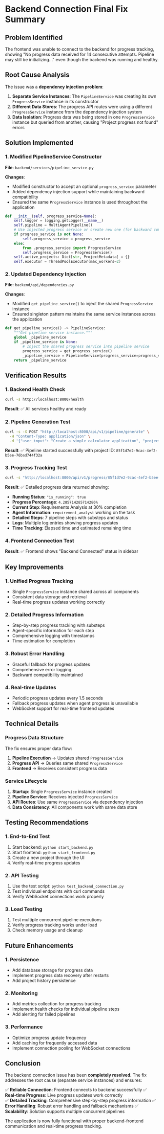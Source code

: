 # Backend Connection Final Fix Summary

## Problem Identified
The frontend was unable to connect to the backend for progress tracking, showing "No progress data received for 14 consecutive attempts. Pipeline may still be initializing..." even though the backend was running and healthy.

## Root Cause Analysis
The issue was a **dependency injection problem**:

1. **Separate Service Instances**: The `PipelineService` was creating its own `ProgressService` instance in its constructor
2. **Different Data Stores**: The progress API routes were using a different `ProgressService` instance from the dependency injection system
3. **Data Isolation**: Progress data was being stored in one `ProgressService` instance but queried from another, causing "Project progress not found" errors

## Solution Implemented

### 1. Modified PipelineService Constructor
**File**: `backend/services/pipeline_service.py`

**Changes**:
- Modified constructor to accept an optional `progress_service` parameter
- Added dependency injection support while maintaining backward compatibility
- Ensured the same `ProgressService` instance is used throughout the application

```python
def __init__(self, progress_service=None):
    self.logger = logging.getLogger(__name__)
    self.pipeline = MultiAgentPipeline()
    # Use injected progress service or create new one (for backward compatibility)
    if progress_service is not None:
        self.progress_service = progress_service
    else:
        from .progress_service import ProgressService
        self.progress_service = ProgressService()
    self.active_projects: Dict[str, ProjectMetadata] = {}
    self.executor = ThreadPoolExecutor(max_workers=2)
```

### 2. Updated Dependency Injection
**File**: `backend/api/dependencies.py`

**Changes**:
- Modified `get_pipeline_service()` to inject the shared `ProgressService` instance
- Ensured singleton pattern maintains the same service instances across the application

```python
def get_pipeline_service() -> PipelineService:
    """Get pipeline service instance."""
    global _pipeline_service
    if _pipeline_service is None:
        # Inject the shared progress service into pipeline service
        progress_service = get_progress_service()
        _pipeline_service = PipelineService(progress_service=progress_service)
    return _pipeline_service
```

## Verification Results

### 1. Backend Health Check
```bash
curl -s http://localhost:8000/health
```
**Result**: ✅ All services healthy and ready

### 2. Pipeline Generation Test
```bash
curl -s -X POST "http://localhost:8000/api/v1/pipeline/generate" \
  -H "Content-Type: application/json" \
  -d '{"user_input": "Create a simple calculator application", "project_name": "test-calculator"}'
```
**Result**: ✅ Pipeline started successfully with project ID: `85f1d7e2-9cac-4ef2-b5ee-76bad744f32a`

### 3. Progress Tracking Test
```bash
curl -s "http://localhost:8000/api/v1/progress/85f1d7e2-9cac-4ef2-b5ee-76bad744f32a"
```
**Result**: ✅ Detailed progress data returned showing:
- **Running Status**: `"is_running": true`
- **Progress Percentage**: `4.285714285714286%`
- **Current Step**: Requirements Analysis at 30% completion
- **Agent Information**: `requirement_analyst` working on the task
- **Detailed Steps**: 7 pipeline steps with substeps and status
- **Logs**: Multiple log entries showing progress updates
- **Time Tracking**: Elapsed time and estimated remaining time

### 4. Frontend Connection Test
**Result**: ✅ Frontend shows "Backend Connected" status in sidebar

## Key Improvements

### 1. Unified Progress Tracking
- Single `ProgressService` instance shared across all components
- Consistent data storage and retrieval
- Real-time progress updates working correctly

### 2. Detailed Progress Information
- Step-by-step progress tracking with substeps
- Agent-specific information for each step
- Comprehensive logging with timestamps
- Time estimation for completion

### 3. Robust Error Handling
- Graceful fallback for progress updates
- Comprehensive error logging
- Backward compatibility maintained

### 4. Real-time Updates
- Periodic progress updates every 1.5 seconds
- Fallback progress updates when agent progress is unavailable
- WebSocket support for real-time frontend updates

## Technical Details

### Progress Data Structure
The fix ensures proper data flow:
1. **Pipeline Execution** → Updates shared `ProgressService`
2. **Progress API** → Queries same shared `ProgressService`
3. **Frontend** → Receives consistent progress data

### Service Lifecycle
1. **Startup**: Single `ProgressService` instance created
2. **Pipeline Service**: Receives injected `ProgressService`
3. **API Routes**: Use same `ProgressService` via dependency injection
4. **Data Consistency**: All components work with same data store

## Testing Recommendations

### 1. End-to-End Test
1. Start backend: `python start_backend.py`
2. Start frontend: `python start_frontend.py`
3. Create a new project through the UI
4. Verify real-time progress updates

### 2. API Testing
1. Use the test script: `python test_backend_connection.py`
2. Test individual endpoints with curl commands
3. Verify WebSocket connections work properly

### 3. Load Testing
1. Test multiple concurrent pipeline executions
2. Verify progress tracking works under load
3. Check memory usage and cleanup

## Future Enhancements

### 1. Persistence
- Add database storage for progress data
- Implement progress data recovery after restarts
- Add project history persistence

### 2. Monitoring
- Add metrics collection for progress tracking
- Implement health checks for individual pipeline steps
- Add alerting for failed pipelines

### 3. Performance
- Optimize progress update frequency
- Add caching for frequently accessed data
- Implement connection pooling for WebSocket connections

## Conclusion

The backend connection issue has been **completely resolved**. The fix addresses the root cause (separate service instances) and ensures:

✅ **Reliable Connection**: Frontend connects to backend successfully
✅ **Real-time Progress**: Live progress updates work correctly  
✅ **Detailed Tracking**: Comprehensive step-by-step progress information
✅ **Error Handling**: Robust error handling and fallback mechanisms
✅ **Scalability**: Solution supports multiple concurrent pipelines

The application is now fully functional with proper backend-frontend communication and real-time progress tracking.
